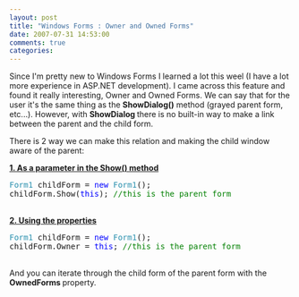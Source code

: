 ```yaml
---
layout: post
title: "Windows Forms : Owner and Owned Forms"
date: 2007-07-31 14:53:00
comments: true
categories: 
---
```


<p>Since I'm pretty new to Windows Forms I learned a lot this weel (I have a lot more experience in ASP.NET development). I came across this feature and found it really interesting, Owner and Owned Forms. We can say that for the user it's the same thing as the <strong>ShowDialog()</strong> method (grayed parent form, etc...). However, with <strong>ShowDialog </strong>there is no built-in way to make a link between the parent and the child form.</p>
<p>There is 2 way we can make this relation and making the child window aware of the parent:</p>
<p><strong><span style="text-decoration: underline;">1. As a parameter in the Show() method</span></strong></p>
<pre><span style="color:#2b91af;">Form1</span> childForm = <span style="color:#0000ff;">new</span> <span style="color:#2b91af;">Form1</span>();
childForm.Show(<span style="color:#0000ff;">this</span>); <span style="color:#008000;">//this is the parent form</span></pre>
<p><br /> <strong><span style="text-decoration: underline;">2. Using the properties</span></strong></p>
<pre><span style="color:#2b91af;">Form1</span> childForm = <span style="color:#0000ff;">new</span> <span style="color:#2b91af;">Form1</span>();
childForm.Owner = <span style="color:#0000ff;">this</span>; <span style="color:#008000;">//this is the parent form</span></pre>
<p><br /> And you can iterate through the child form of the parent form with the <strong>OwnedForms </strong>property.</p>